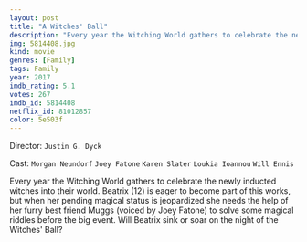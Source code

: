 ```yaml
---
layout: post
title: "A Witches' Ball"
description: "Every year the Witching World gathers to celebrate the newly inducted witches into their world. Beatrix (12) is eager to become part of this works, but when her pending magical status is jeopardized she needs the help of her furry best friend Muggs (voiced by Joey Fatone) to solve some magical riddles before the big event. Will Beatrix sink or soar on the night of the Witches' Ball?.."
img: 5814408.jpg
kind: movie
genres: [Family]
tags: Family 
year: 2017
imdb_rating: 5.1
votes: 267
imdb_id: 5814408
netflix_id: 81012857
color: 5e503f
---
```

Director: `Justin G. Dyck`  

Cast: `Morgan Neundorf` `Joey Fatone` `Karen Slater` `Loukia Ioannou` `Will Ennis` 

Every year the Witching World gathers to celebrate the newly inducted witches into their world. Beatrix (12) is eager to become part of this works, but when her pending magical status is jeopardized she needs the help of her furry best friend Muggs (voiced by Joey Fatone) to solve some magical riddles before the big event. Will Beatrix sink or soar on the night of the Witches' Ball?
